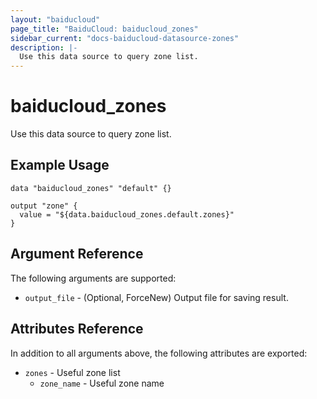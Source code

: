 ```yaml
---
layout: "baiducloud"
page_title: "BaiduCloud: baiducloud_zones"
sidebar_current: "docs-baiducloud-datasource-zones"
description: |-
  Use this data source to query zone list.
---
```


# baiducloud_zones

Use this data source to query zone list.

## Example Usage

```hcl
data "baiducloud_zones" "default" {}

output "zone" {
  value = "${data.baiducloud_zones.default.zones}"
}
```

## Argument Reference

The following arguments are supported:

* `output_file` - (Optional, ForceNew) Output file for saving result.

## Attributes Reference

In addition to all arguments above, the following attributes are exported:

* `zones` - Useful zone list
  * `zone_name` - Useful zone name


